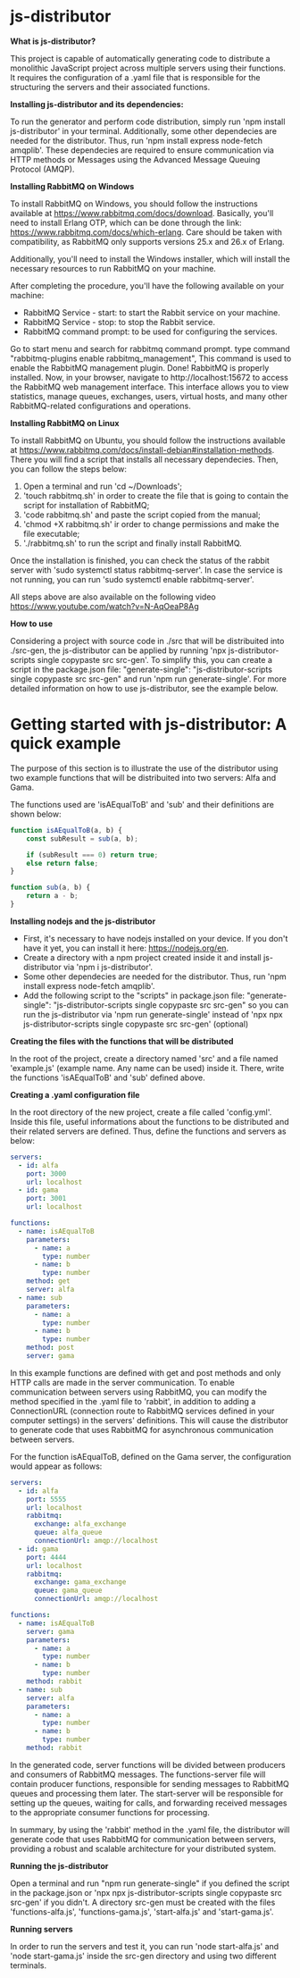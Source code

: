 # js-distributor

**What is js-distributor?**

This project is capable of automatically generating code to distribute a monolithic JavaScript project across multiple servers using their functions. It requires the configuration of a .yaml file that is responsible for the structuring the servers and their associated functions. 

**Installing js-distributor and its dependencies:**

To run the generator and perform code distribution, simply run 'npm install js-distributor' in your terminal. Additionally, some other dependecies are needed for the distributor. Thus, run 'npm install express node-fetch amqplib'. These dependecies are required to ensure communication via HTTP methods or Messages using the Advanced Message Queuing Protocol (AMQP).

**Installing RabbitMQ on Windows**

To install RabbitMQ on Windows, you should follow the instructions available at https://www.rabbitmq.com/docs/download. Basically, you'll need to install Erlang OTP, which can be done through the link: https://www.rabbitmq.com/docs/which-erlang. Care should be taken with compatibility, as RabbitMQ only supports versions 25.x and 26.x of Erlang.

Additionally, you'll need to install the Windows installer, which will install the necessary resources to run RabbitMQ on your machine.

After completing the procedure, you'll have the following available on your machine:

* RabbitMQ Service - start: to start the Rabbit service on your machine.
* RabbitMQ Service - stop: to stop the Rabbit service.
* RabbitMQ command prompt: to be used for configuring the services.

Go to start menu and search for rabbitmq command prompt.
type command "rabbitmq-plugins enable rabbitmq_management", This command is used to enable the RabbitMQ management plugin.
Done! RabbitMQ is properly installed. Now, in your browser, navigate to http://localhost:15672 to access the RabbitMQ web management interface. This interface allows you to view statistics, manage queues, exchanges, users, virtual hosts, and many other RabbitMQ-related configurations and operations.

**Installing RabbitMQ on Linux**

To install RabbitMQ on Ubuntu, you should follow the instructions available at https://www.rabbitmq.com/docs/install-debian#installation-methods. There you will find a script that installs all necessary dependecies. Then, you can follow the steps below: 

1. Open a terminal and run 'cd ~/Downloads';
2. 'touch rabbitmq.sh' in order to create the file that is going to contain the script for installation of RabbitMQ;
3. 'code rabbitmq.sh' and paste the script copied from the manual;
4. 'chmod +X rabbitmq.sh' ir order to change permissions and make the file executable;
5. './rabbitmq.sh' to run the script and finally install RabbitMQ.

Once the installation is finished, you can check the status of the rabbit server with 'sudo systemctl status rabbitmq-server'. In case the service is not running, you can run 'sudo systemctl enable rabbitmq-server'.

All steps above are also available on the following video https://www.youtube.com/watch?v=N-AqOeaP8Ag

**How to use**

Considering a project with source code in ./src that will be distribuited into ./src-gen, the js-distributor can be applied by running 'npx js-distributor-scripts single copypaste src src-gen'. To simplify this, you can create a script in the package.json file: "generate-single": "js-distributor-scripts single copypaste src src-gen" and run 'npm run generate-single'. For more detailed information on how to use js-distributor, see the example below.

# Getting started with js-distributor: A quick example

The purpose of this section is to illustrate the use of the distributor using two example functions that will be distribuited into two servers: Alfa and Gama. 

The functions used are 'isAEqualToB' and 'sub' and their definitions are shown below: 

``` JavaScript
function isAEqualToB(a, b) {
    const subResult = sub(a, b);

    if (subResult === 0) return true;
    else return false;
}

function sub(a, b) {
    return a - b;
}
```


**Installing nodejs and the js-distributor**

* First, it's necessary to have nodejs installed on your device. If you don't have it yet, you can install it here: https://nodejs.org/en.
* Create a directory with a npm project created inside it and install js-distributor via 'npm i js-distributor'.
* Some other dependecies are needed for the distributor. Thus, run 'npm install express node-fetch amqplib'.
* Add the following script to the "scripts" in package.json file: "generate-single": "js-distributor-scripts single copypaste src src-gen" so you can run the js-distributor via 'npm run generate-single' instead of 'npx npx js-distributor-scripts single copypaste src src-gen' (optional)

**Creating the files with the functions that will be distributed**

In the root of the project, create a directory named 'src' and a file named 'example.js' (example name. Any name can be used) inside it. There, write the functions 'isAEqualToB' and 'sub' defined above.

**Creating a .yaml configuration file**

In the root directory of the new project, create a file called 'config.yml'. Inside this file, useful informations about the functions to be distributed and their related servers are defined. Thus, define the functions and servers as below:

```yaml
servers:
  - id: alfa
    port: 3000
    url: localhost
  - id: gama
    port: 3001
    url: localhost

functions:
  - name: isAEqualToB
    parameters:
      - name: a
        type: number
      - name: b
        type: number
    method: get
    server: alfa
  - name: sub
    parameters:
      - name: a
        type: number
      - name: b
        type: number
    method: post
    server: gama
```

In this example functions are defined with get and post methods and only HTTP calls are made in the server communication. To enable communication between servers using RabbitMQ, you can modify the method specified in the .yaml file to 'rabbit', in addition to adding a ConnectionURL (connection route to RabbitMQ services defined in your computer settings) in the servers' definitions. This will cause the distributor to generate code that uses RabbitMQ for asynchronous communication between servers.

For the function isAEqualToB, defined on the Gama server, the configuration would appear as follows:

```yaml
servers:
  - id: alfa
    port: 5555
    url: localhost
    rabbitmq:
      exchange: alfa_exchange
      queue: alfa_queue
      connectionUrl: amqp://localhost
  - id: gama
    port: 4444
    url: localhost
    rabbitmq:
      exchange: gama_exchange
      queue: gama_queue
      connectionUrl: amqp://localhost

functions:
  - name: isAEqualToB
    server: gama
    parameters:
      - name: a
        type: number
      - name: b
        type: number
    method: rabbit
  - name: sub
    server: alfa
    parameters:
      - name: a
        type: number
      - name: b
        type: number
    method: rabbit

```
In the generated code, server functions will be divided between producers and consumers of RabbitMQ messages. The functions-server file will contain producer functions, responsible for sending messages to RabbitMQ queues and processing them later. The start-server will be responsible for setting up the queues, waiting for calls, and forwarding received messages to the appropriate consumer functions for processing.

In summary, by using the 'rabbit' method in the .yaml file, the distributor will generate code that uses RabbitMQ for communication between servers, providing a robust and scalable architecture for your distributed system.

**Running the js-distributor**

Open a terminal and run "npm run generate-single" if you defined the script in the package.json or 'npx npx js-distributor-scripts single copypaste src src-gen' if you didn't. A directory src-gen must be created with the files 'functions-alfa.js', 'functions-gama.js', 'start-alfa.js' and 'start-gama.js'.

**Running servers**

In order to run the servers and test it, you can run 'node start-alfa.js' and 'node start-gama.js' inside the src-gen directory and using two different terminals. 

